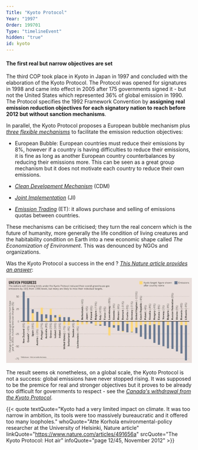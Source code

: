 ```yaml
---
Title: "Kyoto Protocol"
Year: "1997"
Order: 199701
Type: "timelineEvent"
hidden: "true"
id: kyoto
---
```


#### The first real but narrow objectives are set

The third COP took place in Kyoto in Japan in 1997 and concluded with the elaboration of the Kyoto Protocol. The Protocol was opened for signatures in 1998 and came into effect in 2005 after 175 governments signed it - but not the United States which represented 36% of global emission in 1990. The Protocol specifies the 1992 Framework Convention by **assigning real emission reduction objectives for each signatory nation to reach before 2012 but without sanction mechanisms**.

In parallel, the Kyoto Protocol proposes a European bubble mechanism plus [_three flexible mechanisms_](https://unfccc.int/process/the-kyoto-protocol/mechanisms) to facilitate the emission reduction objectives:

*   European Bubble: European countries must reduce their emissions by 8%, however if a country is having difficulties to reduce their emissions, it is fine as long as another European country counterbalances by reducing their emissions more. This can be seen as a great group mechanism but it does not motivate each country to reduce their own emissions.
    
*   [_Clean Development Mechanism_](https://unfccc.int/process-and-meetings/the-kyoto-protocol/mechanisms-under-the-kyoto-protocol/the-clean-development-mechanism) (CDM)
    
*   [_Joint Implementation_](https://unfccc.int/process/the-kyoto-protocol/mechanisms/joint-implementation) (JI)
    
*   [_Emission Trading_](https://unfccc.int/process/the-kyoto-protocol/mechanisms/emissions-trading) (ET): it allows purchase and selling of emissions quotas between countries.
    

These mechanisms can be criticised; they turn the real concern which is the future of humanity, more generally the life condition of living creatures and the habitability condition on Earth into a new economic shape called _The Economization of Environment_. This was denounced by NGOs and organizations.

Was the Kyoto Protocol a success in the end ? [_This Nature article provides an answer_](https://www.nature.com/articles/491656a):

![](/img/ecology/timelines/main/kyoto-targets-vs-real.webp)

The result seems ok nonetheless, on a global scale, the Kyoto Protocol is not a success: global emissions have never stopped rising. It was supposed to be the premice for real and stronger objectives but it proves to be already too difficult for governments to respect - see the [_Canada's withdrawal from the Kyoto Protocol_](https://www.bbc.com/news/world-us-canada-16151310#:~:text=Canada%20will%20formally%20withdraw%20from,failing%20to%20meet%20its%20targets.).

{{< quote textQuote="Kyoto had a very limited impact on climate. It was too narrow in ambition, its tools were too massively bureaucratic and it offered too many loopholes." whoQuote="Atte Korhola environmental-policy researcher at the University of Helsinki, Nature article" linkQuote="https://www.nature.com/articles/491656a" srcQuote="The Kyoto Protocol: Hot air" infoQuote="page 12/45, November 2012" >}}